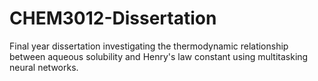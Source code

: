# CHEM3012-Dissertation
Final year dissertation investigating the thermodynamic relationship between aqueous solubility and Henry's law constant using multitasking neural networks.
